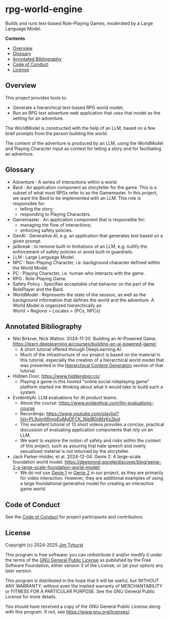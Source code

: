 # rpg-world-engine
Builds and runs text-based Role-Playing Games, moderated by a Large Language Model.

**Contents**

- [Overview](#overview)
- [Glossary](#glossary)
- [Annotated Bibliography](#annotated-bibliography)
- [Code of Conduct](#code-of-conduct)
- [License](#license)

## Overview

This project provides tools to:

- Generate a hierarchical text-based RPG world model;
- Run an RPG text adventure web application that uses that model as the
    setting for an adventure.

The WorldModel is constructed with the help of an LLM, based on a few
brief prompts from the person building the world.

The content of the adventure is produced by an LLM, using the WorldModel
and Playing Character input as context for telling a story and for
facilitating an adventure.

## Glossary

- Adventure : A series of interactions within a world.
- Bard : An application component as storyteller for the game. This is a
    subset of what most RPGs refer to as the Gamemaster. In this project, we
    want the Bard to be implemented with an LLM.
    This role is responsible for:
    - telling the story;
    - responding to Playing Characters.
- Gamemaster : An application component that is responsible for:
    - managing the flow of interactions;
    - enforcing safety policies.
- GenAI : Generative AI, e.g. an application that generates text based on a
    given prompt.
- jailbreak : to remove built-in limitations of an LLM, e.g. nullify the
    enforcement of safety policies or avoid built-in guardrails.
- LLM : Large Language Model.
- NPC : Non-Playing Character, i.e. background character defined within the
    World Model.
- PC : Playing Character, i.e. human who interacts with the game.
- RPG : Role-Playing Game.
- Safety Policy : Specifies acceptable chat behavior on the part of the
    RolePlayer and the Bard.
- WorldModel : Represents the state of the session, as well as the
    background information that defines the world and the adventure.
    A World Model is organized hierarchically as:<br>
	World > Regions > Locales > {PCs, NPCs}

## Annotated Bibliography
- Niki Birkner, Nick Walton. 2024-11-20. Building an AI-Powered Game.
    https://learn.deeplearning.ai/courses/building-an-ai-powered-game/
    - A short tutorial offered through DeepLearning.AI.
    - Much of the infrastructure of our project is based on the material
        in this tutorial, especially the creation of a hierarchical world
        model that was presented in the
        [Hierarchical Content Generation](https://learn.deeplearning.ai/courses/building-an-ai-powered-game/lesson/2/hierarchical-content-generation)
        section of that tutorial.
- Hidden Door.
    https://www.hiddendoor.co/
    - Playing a game in this hosted "online social roleplaying game"
        platform started me thinking about what it would take to build
        such a system.
- EvidentlyAI. LLM evaluations for AI product teams.
    - About the course: https://www.evidentlyai.com/llm-evaluations-course
    - Recordings: https://www.youtube.com/playlist?list=PL9omX6impEuMgDFCK_NleIB0sMzKs2boI
    - This excellent tutorial of 13 short videos provides a concise,
        practical discussion of evaluating application components that
        rely on an LLM.
    - We want to explore the notion of safety and risks within the context
        of this project, such as assuring that hate speech and overly
        sexualized material is not returned by the storyteller.
- Jack Parker-Holder, et al. 2024-12-04. Genie 2: A large-scale foundation world model.
    https://deepmind.google/discover/blog/genie-2-a-large-scale-foundation-world-model/
    - We do not use
        [Genie 1](https://deepmind.google/research/publications/60474/)
        or
        [Genie 2](https://deepmind.google/discover/blog/genie-2-a-large-scale-foundation-world-model/)
        in our project, as they are primarily for video interaction.
        However, they are additional examples of using a large foundational
        generative model for creating an interactive game world.

## Code of Conduct

See the [Code of Conduct](./CODE_OF_CONDUCT.md) for project participants and
contributors.

## License

Copyright (c) 2024-2025 [Jim Tyhurst](https://jimtyhurst.com)

This program is free software: you can redistribute it and/or modify
it under the terms of the
[GNU General Public License](https://www.gnu.org/licenses/)
as published by the Free Software Foundation, either version 3 of the License,
or (at your option) any later version.

This program is distributed in the hope that it will be useful,
but WITHOUT ANY WARRANTY; without even the implied warranty of
MERCHANTABILITY or FITNESS FOR A PARTICULAR PURPOSE.  See the
GNU General Public License for more details.

You should have received a copy of the GNU General Public License
along with this program.  If not, see <https://www.gnu.org/licenses/>.
